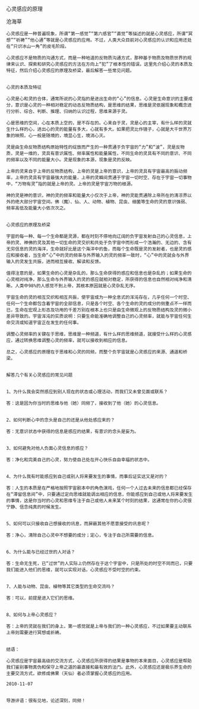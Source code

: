 心灵感应的原理

沧海草


    心灵感应是一种普遍现象，所谓“第一感觉”“第六感官”“直觉”等描述的就是心灵感应，所谓“冥想”“祈祷”“他心通”等就是心灵感应的应用。不过，人类大众目前对心灵感应的认识和应用还处在“只识冰山一角”的皮毛阶段。

    心灵感应不是物质的沟通方式，而是一种地道的反物质沟通方式，那种基于物质及物质世界的规律来认识、探索和研究心灵感应的方法在方向上“犯”了根本性的错误。这里先介绍心灵的本质及特征，然后介绍心灵感应的原理及桥梁，最后解答一些常见问题。


    心灵的本质及特征

    心灵是心和灵的合体，通常所说的心灵指的是进出生命的“心”的信息。心灵是生命意识的主要成分，意识是心灵的一种相对稳定的动态反物质结构，是思维的结果，思维是灵依据现象和概念进行分析、综合、判断、推理、归纳的认识过程，思维来源于灵。

    心是思维的空间，心在本质上空的，是不存在的。心来自于灵，灵是心的主宰，有什么样的灵就生什么样的心，进出心的灵的能量有多大，心就有多大。如果把灵比作镜子，心就是大千世界万象的映照，心一般是随境的，境显心生，境消心灭。

    灵是由生命反物质结构原始特性的绽放而产生的一种贯通于负宇宙的“力”和“波”，灵是反物质，灵是一维的，灵具有意识属性、频率属性和能量属性，不同生命的灵具有不同的意识、不同的频率以及不同的能量大小。灵是现象的本源，现象是灵的反映。

    上帝的灵来自于上帝的反物质结构，上帝的灵是上帝的意识，上帝的灵具有宇宙最高的振动频率，上帝的灵具有宇宙最强大的能量，上帝的灵瞬间贯通于宇宙一切时空、存在于宇宙一切事物中，“万物有灵”指的就是上帝的灵。上帝的灵是宇宙万物的根源。

    神的灵是神的意识，神的灵的频率和能量大小仅次于上帝，神的灵能贯通除上帝所在的清凉界以外的绝大部分宇宙空间。佛（魔）、仙、人、动物、植物、昆虫、细菌等生命的灵的意识强弱、频率高低及能量大小依次次之。


    心灵感应的原理及桥梁

    宇宙的每一种、每一个生命都是灵源，都在时刻不停地向辽阔的负宇宙发射自己的心灵信息，上帝的灵、神佛的灵及其他一切生命的灵交织和共处于负宇宙中而形成一个浩瀚的、无边的、含有无穷信息的灵的海洋，生命就好比是这个海洋中的鱼，而每个生命既是灵的发射者，也是灵的感应和接收者，当生命“心”中的灵的频率与外界输入的灵的频率一致时，“心”中的灵就会与外界输入的灵发生共振，进而相互接收、解读和反馈。

    值得注意的是，如果生命的心灵是杂乱的，那么生命获得的感应和信息也是杂乱的；如果生命的心灵相对纯净，那么生命与外界输入的灵的感应就相对稳定，所获得的信息也自然相对纯净和清晰。人类中98%的人感觉不到上帝，其根本原因就是心灵杂乱无序。

    宇宙生命的灵的相互交织和相互共振，使宇宙成为一种全息式的浑沌存在，几乎任何一个时空、任何一个生命都包含着宇宙的全部信息，只是各个时空、各个生命的灵的成分的侧重点不一样而已，生命在宏观上形态及功用的千差万别在根本上也只是由生命微观上的反物质结构及灵的微小差异导致的。宇宙浑沌的实质说明：只要生命能准确地调整自己的心灵频率，就能与宇宙任何生命交流或知道宇宙正在发生的任何事。

    调整心灵频率的关键在于思维，思维是一种频道，有什么样的思维频道，就接受什么样的心灵感应，通过转换思维调整心灵的频率，就可以接收到相应的信息。

    总之，心灵感应的原理在于思维和心灵的同频，而整个负宇宙就是心灵感应的来源、通道和桥梁。


    解答几个有关心灵感应的常见问题


    1、为什么我会突然感应到别人现在的状态或心理活动，而我们又未曾见面或联系？

    答：这是因为你当时的思维与他（她）同频了，接收到了他（她）的心灵信息。


    2、如何判断心中的念头是自己的还是从他处感应来的？

    答：无意识状态中获得的信息是感应的结果，有意识的念头是妄为。
   

    3、如何避免对他人负面心灵信息的感应？
   
    答：净化和完美自己的心灵，努力使自己处在开心快乐自由幸福的状态中。


    4、为什么我有时能感应到自己或别人将来要发生的事情，而事后证实这又是对的？
   
    答：人生的本质是在严格地按照宇宙剧本中的角色演戏，任何一个人过去未来的信息都已经保存在“滞留信息间”中，只要通过定向思维就能调出相应的信息，你能感应到自己或他人将来要发生的事情，这是你当时的心灵和思维专注于自己或他人未来某个时刻的结果，这通常在你的心灵很宁静、信念纯真的时候发生。


    5、如何可以只接收自己想接收的讯息，而屏蔽其他不愿意接受的讯息呢？

    答：净心，清除自己心灵中不想要的成分；定心，专注于自己所需要的信息。


    6、为什么能与已经过世的人对话？

    答：生命无生死，已“过世”的人实际上仍然存在于这个宇宙中，只是所处的时空不同而已，只要我们能进入他们的思维，就可以实现对话，心灵感应不受时空的约束。


    7、人能与动物、昆虫、植物等其它类型的生命交流吗？

    答：可以，前提是进入它们的思维。


    8、如何与上帝心灵感应？

    答：上帝的灵就在我们的身上，第一感觉就是上帝与我们的一种心灵感应，不过如果要主动联系上帝则需要进行冥想或祈祷。


    结语：

    心灵感应是宇宙最高级的交流方式，心灵感应所获得的结果是事物的本来面目，心灵感应是帮助我们鉴别事物真伪和保守上帝之道的最直接和最有效的法门。此外，心灵感应还是极乐界生命的主要交流方式，欲修成佛果（天仙）者必须掌握心灵感应的应用。

    2010-11-07


    导游评语：很有见地，论述深刻，同频！



